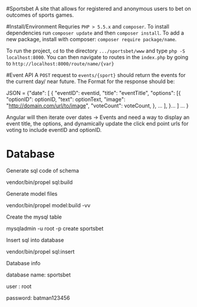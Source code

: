 #Sportsbet
A site that allows for registered and anonymous users to bet on outcomes of sports games.

#Install/Environment
Requries `PHP > 5.5.x` and `composer`. To install dependencies run `composer update` and then `composer install`. To add a new package, install with composer: `composer require package/name`.

To run the project, `cd` to the directory `.../sportsbet/www` and type `php -S localhost:8000`. You can then navigate to routes in the `index.php` by going to `http://localhost:8000/route/name/{var}`

#Event API
A `POST` request to `events/{sport}` should return the events for the current day/ near future. The Format for the response should be:

  JSON = {"date":
            [
	      { "eventID": eventid,
	        "title": "eventTitle",
	        "options": [{
	                     "optionID": optionID,
			     "text": optionText,
			     "image": "http://domain.com/url/to/image",
			     "voteCount": voteCount,
			     }, ...
			   ],
	      }...
	    ]
	    ...
	 }

Angular will then iterate over dates -> Events and need a way to display an event title, the options, and dynamically update the click end point urls for voting to include eventID and optionID.

# Database

Generate sql code of schema

vendor/bin/propel sql:build 

Generate model files

vendor/bin/propel model:build -vv

Create the mysql table

mysqladmin -u root -p create sportsbet

Insert sql into database

vendor/bin/propel sql:insert

Database info

database name: sportsbet

user : root

password: batman123456

